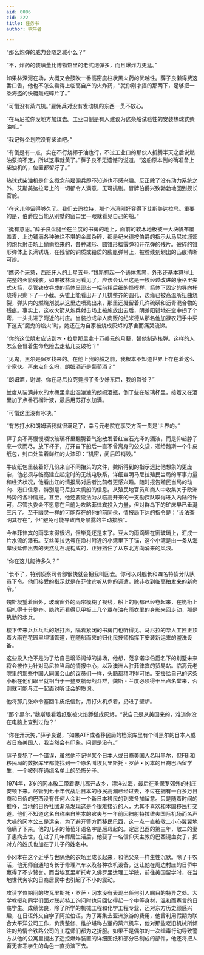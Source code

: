 ```yaml
---
aid: 0006
zid: 222
title: 任务书
author: 吹牛者

---
```




  “那么炮弹的威力会随之减小么？”

  “不，炸药的装填量比博物馆里的老式炮弹多，而且爆炸力更猛。”

  如果林深河在场，大概又会鼓吹一番高密度柱状黑火药的优越性。薛子良懒得费这番口舌，他也不怎么看得上临高自产的火炸药，“就你刚才摇的那两下，足够把一条海盗的快艇轰成碎片了。”

  “可惜没有蒸汽机。”雇佣兵对没有发动机的东西一贯不放心。

  “在马尼拉你没地方加煤去。工业口倒是有人建议为这条船试验性的安装热球式柴油机。”

  “我记得企划院没有柴油吧。”

  “有倒是有一点，实在不行烧椰子油也行，不过工业口的那伙人折腾半天之后说燃油泵搞不定，所以这事就黄了。”薛子良不无遗憾的说道，“这船原本倒的确准备上柴油机的，位置都留好了。”

  热球式柴油机是什么概念前雇佣兵即不知道也不感兴趣。反正除了没有动力系统之外，艾斯美达拉号上的一切都令人满意，无可挑剔。冒牌伯爵兴致勃勃地回到舰长官舱。

  “在这儿停留得够久了。我们去玛拉特，那个港湾刚好容得下艾斯美达拉号。重要的是，伯爵应当能从别墅的窗口里一眼就看见自己的船。”

  “挺有意思。”薛子良盘腿坐在兰度的书房的地上，面前的软木地板被一大块帆布覆盖着，上边铺满各种破烂不堪的金属杂碎，都是纪米德按伯爵的指示从马尼拉城郊的炮兵射击场上偷偷捡来的，各种球形、圆锥形榴霰弹和开花弹的残片。破碎的锥形弹体上长满锈斑，在残留的铜质或铅质的膨胀弹带上，被膛线刻划出的凸痕清晰可辨。

  “瞧这个玩意，西班牙人的土星五号。”魏斯抓起一个通体焦黑，外形还基本算得上完整的火箭残骸。如果被林深河看见了，应该会认出这是一枚经过改进的康格里夫式火箭，尽管铁皮卷成的箭体呈现出一幅前粗后细的怪模样，箭体下固定的导向杆烧得只剩下了一小截。头锥上能看出开了几排整齐的圆孔，边缘已被高温所扭曲烧裂，弹头内的燃烧剂就从这里边喷溅出来，那里还凝留着几许硫磺和沥青混合物的残痕。事实上，这枚火箭从炮兵射击场上被施放出去后，阴差阳错地在空中拐了个弯，一头扎进了附近的村庄。当装扮成华人商贩的纪米德从那名他加禄农妇手中买下这支“魔鬼的焰火”时，她还在为自家被烧成灰烬的茅舍而痛哭流涕。

  “你的这位朋友应该到本・拉登那里拿十万美元的月薪，替他制造核弹。这样的人怎么会冒着生命危险去走私几支破枪？”

  “见鬼，黑尔是保罗找来的。在他上我的船之前，我根本不知道世界上存在着这么个家伙。再来点什么吗，朗姆酒还是葡萄酒？”

  “朗姆酒，谢谢。你在马尼拉究竟捞了多少好东西，我的爵爷？”

  兰度从装满井水的木桶里拿出湿漉漉的朗姆酒瓶，倒了些在玻璃杯里，接着又在酒里加了点番石榴汁液，最后用苏打水加满。

  “可惜这里没有冰块。”

  “有苏打水和朗姆酒我就很满足了，幸亏元老院在享受方面一贯是‘世界的。”

  薛子良不再慢慢啜饮玻璃杯里翻腾着气泡散发着红宝石光泽的酒液，而是仰起脖子来一饮而尽。放下杯子，打开自下船后一直不曾离身的公文袋，递给魏斯一个牛皮纸包，封口处盖着鲜红的火漆印：“机密，阅后即销毁。”

  牛皮纸包里装着好几份来自不同抬头的文件，魏斯得到的指示远比他想象的更庞杂，他必须与临高建立起定时的无线电联系，详细查明马尼拉殖民当局的军事力量和经济状况，他看出江的情报局对后者比前者更感兴趣。随时报告殖民当局的动向、港口信息，特别是马尼拉大帆船的信息。从殖民地官员和商人中收集关于欧洲局势的各种情报。甚至，他还要设法为从临高开来的一支勘探队取得进入内陆的许可，尽管执委会不愿意在目前为攻略菲律宾投入力量，但对群岛下的矿床早已垂涎三尺了。至于幽灵一样的可能存在的他的前同伙，情报局下达的指令是：“设法查明其存在”，但“避免可能导致自身暴露的主动接触”。

  今年菲律宾的雨季来得很迟，但毕竟还是来了。豆大的雨滴砸在窗玻璃上，汇成一片水流的瀑布。艾丝美拉达号在渔村附近的小湾里下了锚，这个小湾是由一条从海岸线延伸出去的天然乱石堤构成的，正好挡住了从东北方向涌来的风浪。

  “你在这儿能待多久？”

  “长不了，特别侦察司令部很快就会把我叫回去。你可以对舰长和四名特侦分队队员下令。他们接受的指示就是在菲律宾听从你的调遣，除非收到临高拍发来的新命令。”

  魏斯凝望着窗外，玻璃窗外的雨帘模糊了视线，船上的帆都已经卷起来，在桅桁上捆扎得十分整齐。隐约还看得见甲板上几个罩在油布雨衣里的身影来回走动，那是执勤的水兵。

  楼下传来乒乒乓乓的敲打声，隔着紧闭的书房门也听得见。马尼拉的华人工匠正顶着大雨在花园里埋铺管道，在随船而来的归化民技师指挥下安装新运来的盥洗设备。

  这些投入绝不是为了给自己增添阔绰的排场，他想，范拿诺华伯爵名下的别墅未来将会被作为针对马尼拉当局的情报中心，以及澳洲人驻菲律宾的贸易站。临高元老院里的那些中国人同国会山的议员们一样，头脑都精明得可怕。支援给自己的这条小船在他们眼里就相当于一整支航母战斗群，魏斯・兰度必须得干出点名堂来，否则就可能与江一起面对听证会的质询。

  他将那几张命令塞回牛皮纸信封，用打火机点着，扔进了壁炉。

  “那个黑尔，”魏斯眼看着纸张被火焰舔舐成灰烬，“说自己是从美国来的，难道你没在电脑上查到过他？”

  “你在开玩笑，”薛子良说，“如果ATF或者移民局的档案库里有个叫黑尔的日本人或者日裔美国人，我当然会有印象。问题是没有。”

  薛子良犯了一个错误，虽然他不记得某个日本人或日裔美国人名叫黑尔，但FBI和移民局的数据库里都能找到一个原名叫埃瓦里斯托・罗萨・冈本的日裔巴西留学生，一个被列在通缉名单上的恐怖分子。

  1974年，3岁的冈本敬二带着妻儿离开故乡，漂洋过海，最后在圣保罗郊外的村庄安顿下来。尽管到七十年代战后日本的移民高潮已经过去，不过在拥有一百多万日裔和日侨的巴西没有任何人会对一个新日本移民的到来多加留意。只是随着时间的推移，当地的日侨社团渐渐发现这是个很难接近的人，尤其不喜欢和本国移民打交道。他们不知道这名自称来自熊本的农夫与一年前因扫射特拉维夫国际机场而名声大噪的冈本公三是远亲，为了避开警方而移民巴西，这一点一直被敬二小心翼翼地隐瞒了下来。他的儿子的葡萄牙语名字是后母起的。定居巴西的第三年，敬二的妻子患病去世，在过了几年鳏居生活后，他娶了一名信仰天主教的巴西混血女子，把对方的姓氏也加在了儿子的姓名中。

  小冈本在这个近乎与世隔绝的农场里成长起来，和他父亲一样生性沉默。除了干农活，他无师自通地专长于修理汽车以及各种农机设备，这让他在周边村庄的日侨中赢得了不少赞誉。而当埃瓦里斯托考入佛罗里达理工学院，前往美国留学时，在当地世代务农的日裔居民中也引起了不小的震动。

  攻读学位期间的埃瓦里斯托・罗萨・冈本没有表现出任何引人瞩目的特异之处。大学教授和同学们面对联邦特工询问时也只回忆得起一个中等身材，温和而寡言的日裔学生。成绩优良，除了所学的机械工程和化学工程专业，还对东方历史颇感兴趣，在日语外又自学了阿拉伯语。为了筹集去亚洲旅游的费用，他曾利用假期为联合太平洋公司工作，负责整修、维护堪称古董的蒸汽机车，他对那些老旧机械所倾注的热情令铁路公司的工程师们都为之折服。如果不是偶尔的一次缉毒行动导致警方从他的公寓里搜出了遥控爆炸装置的详细图纸和部分已制成的部件，他还将把人畜无害乖学生的角色一直扮演下去。



